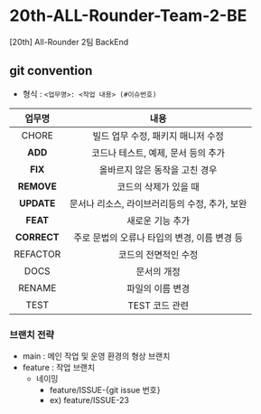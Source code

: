 # 20th-ALL-Rounder-Team-2-BE
[20th] All-Rounder 2팀 BackEnd

## git convention
- 형식 : `<업무명>: <작업 내용> (#이슈번호)`

|업무명|내용|
| :-----------------------------------: | :---------------------------------------: |
| CHORE | 빌드 업무 수정, 패키지 매니저 수정 |
| **ADD** |   코드나 테스트, 예제, 문서 등의 추가   |
| **FIX** | 올바르지 않은 동작을 고친 경우 |
| **REMOVE** |   코드의 삭제가 있을 때   |
| **UPDATE** |   문서나 리소스, 라이브러리등의 수정, 추가, 보완   |
| **FEAT** |  새로운 기능 추가   |
| **CORRECT** | 주로 문법의 오류나 타입의 변경, 이름 변경 등   |
| REFACTOR |   코드의 전면적인 수정   |
| DOCS |  문서의 개정   |
| RENAME | 파일의 이름 변경 |
| TEST | TEST 코드 관련   |

### 브랜치 전략

- main : 메인 작업 및 운영 환경의 형상 브랜치
- feature : 작업 브랜치
  - 네이밍
    - feature/ISSUE-{git issue 번호}
    - ex) feature/ISSUE-23

